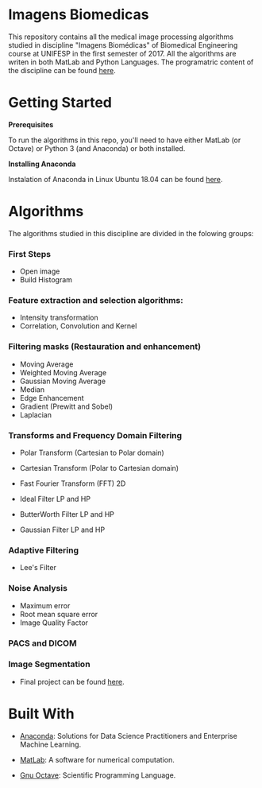 # Imagens Biomedicas
This repository contains all the medical image processing algorithms studied in discipline "Imagens Biomédicas" of Biomedical Engineering course at UNIFESP in the first semester of 2017. All the algorithms are writen in both MatLab and Python Languages. The programatric content of the discipline can be found [here](https://unifesp.br/campus/sjc/images/sjc/Secretaria_de_Graduação/UCs_Vigentes/I/Imagens_Biomédicas.pdf).

# Getting Started

**Prerequisites**

To run the algorithms in this repo, you'll need to have either MatLab (or Octave) or Python 3 (and Anaconda) or both installed.

**Installing Anaconda**

Instalation of Anaconda in Linux Ubuntu 18.04 can be found 
<a href="https://www.digitalocean.com/community/tutorials/how-to-install-the-anaconda-python-distribution-on-ubuntu-18-04" target="_blank">here</a>.

# Algorithms

The algorithms studied in this discipline are divided in the folowing groups:

### First Steps
- Open image
- Build Histogram

### Feature extraction and selection algorithms:

- Intensity transformation
- Correlation, Convolution and Kernel

### Filtering masks (Restauration and enhancement)
- Moving Average
- Weighted Moving Average
- Gaussian Moving Average
- Median
- Edge Enhancement
- Gradient (Prewitt and Sobel)
- Laplacian

### Transforms and Frequency Domain Filtering
- Polar Transform (Cartesian to Polar domain)
- Cartesian Transform (Polar to Cartesian domain)
- Fast Fourier Transform (FFT) 2D

- Ideal Filter LP and HP
- ButterWorth  Filter LP and HP
- Gaussian Filter LP and HP

### Adaptive Filtering
- Lee's Filter

### Noise Analysis
- Maximum error
- Root mean square error
- Image Quality Factor

### PACS and DICOM

### Image Segmentation
- Final project can be found [here](https://github.com/awcasella/Lumem-Segmentation).

# Built With
- [Anaconda](https://www.anaconda.com): Solutions for Data Science Practitioners and Enterprise Machine Learning.

- [MatLab](https://www.mathworks.com): A software for numerical computation.

- [Gnu Octave](https://www.gnu.org/software/octave/): Scientific Programming Language.
